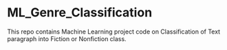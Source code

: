 # ML_Genre_Classification
This repo contains Machine Learning project code on Classification of Text paragraph into Fiction or Nonfiction class. 
